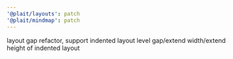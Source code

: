 ```yaml
---
'@plait/layouts': patch
'@plait/mindmap': patch
---
```


layout gap refactor, support indented layout level gap/extend width/extend height of indented layout
